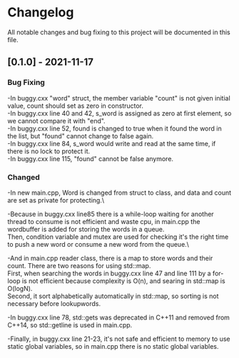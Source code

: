 # Changelog
All notable changes and bug fixing to this project will be documented in this file.

## [0.1.0] - 2021-11-17
### Bug Fixing
-In buggy.cxx "word" struct, the member variable "count" is not given initial value, count should set as zero in constructor. \
-In buggy.cxx line 40 and 42, s_word is assigned as zero at first element, so we cannot compare it with "end".\
-In buggy.cxx line 52, found is changed to true when it found the word in the list, but "found" cannot change to false again.\
-In buggy.cxx line 84, s_word would write and read at the same time, if there is no lock to protect it.\
-In buggy.cxx line 115, "found" cannot be false anymore.

### Changed 
-In new main.cpp, Word is changed from struct to class, and data and count are set as private for protecting.\

-Because in buggy.cxx line85 there is a while-loop waiting for another thread to consume is not efficient and waste cpu,
in main.cpp the wordbuffer is added for storing the words in a queue.\
Then, condition variable and mutex are used for checking it's the right time to push a new word or consume a new word from the queue.\

-And in main.cpp reader class, there is a map to store words and their count. There are two reasons for using std::map. \
First, when searching the words in buggy.cxx line 47 and line 111 by a for-loop is not efficient because complexity is O(n), and searing in std::map is O(logN). \
Second, it sort alphabetically automatically in std::map, so sorting is not necessary before lookupwords.

-In buggy.cxx line 78, std::gets was deprecated in C++11 and removed from C++14, so std::getline is used in main.cpp. 

-Finally, in buggy.cxx line 21-23, it's not safe and efficient to memory to use static global variables, so in main.cpp there is no static global variables. 
